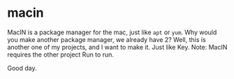 # macin

MacIN is a package manager for the mac, just like `apt` or `yum`.
Why would you make another package manager, we already have 2?
Well, this is another one of my projects, and I want to make it.
Just like Key.
Note: MacIN requires the other project Run to run.

Good day.
